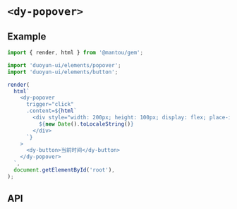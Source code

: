 # `<dy-popover>`

## Example

<gbp-sandpack dependencies="@mantou/gem, duoyun-ui">

```ts
import { render, html } from '@mantou/gem';

import 'duoyun-ui/elements/popover';
import 'duoyun-ui/elements/button';

render(
  html`
    <dy-popover
      trigger="click"
      .content=${html`
        <div style="width: 200px; height: 100px; display: flex; place-items: center; place-content: center;">
          ${new Date().toLocaleString()}
        </div>
      `}
    >
      <dy-button>当前时间</dy-button>
    </dy-popover>
  `,
  document.getElementById('root'),
);
```

</gbp-sandpack>

## API

<gbp-api name="dy-popover" src="/src/elements/popover.ts"></gbp-api>
